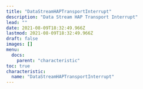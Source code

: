 ```yaml
---
title: "DataStreamHAPTransportInterrupt"
description: "Data Stream HAP Transport Interrupt"
lead: ""
date: 2021-08-09T18:32:49.966Z
lastmod: 2021-08-09T18:32:49.966Z
draft: false
images: []
menu:
  docs:
    parent: "characteristic"
toc: true
characteristic:
  name: "DataStreamHAPTransportInterrupt"
---
```

